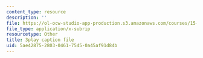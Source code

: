 ```yaml
---
content_type: resource
description: ''
file: https://ol-ocw-studio-app-production.s3.amazonaws.com/courses/15-071-the-analytics-edge-spring-2017/5ae428752803046175450a45af91d84b_m0Yce2rtZJ8.srt
file_type: application/x-subrip
resourcetype: Other
title: 3play caption file
uid: 5ae42875-2803-0461-7545-0a45af91d84b
---
```

